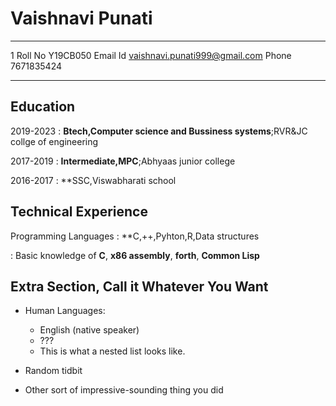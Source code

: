 Vaishnavi Punati
================
-------------------     ----------------------------
1 Roll No                       Y19CB050
Email Id                        vaishnavi.punati999@gmail.com
Phone                           7671835424
-------------------     ----------------------------

Education
---------

2019-2023
:  **Btech,Computer science and Bussiness systems**;RVR&JC collge of engineering

2017-2019
:  **Intermediate,MPC**;Abhyaas junior college

2016-2017
:  **SSC,Viswabharati school



Technical Experience
--------------------

Programming Languages
:  **C,++,Pyhton,R,Data structures

:   Basic knowledge of **C**, **x86 assembly**, **forth**, **Common Lisp**

[ref]: https://github.com/githubuser/superlongprojectname

Extra Section, Call it Whatever You Want
----------------------------------------

* Human Languages:

     * English (native speaker)
     * ???
     * This is what a nested list looks like.

* Random tidbit

* Other sort of impressive-sounding thing you did
